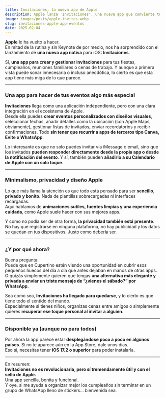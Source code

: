```yaml
---
title: Invitaciones, la nueva app de Apple
description: Apple lanza 'Invitaciones', una nueva app que convierte tus eventos en algo más personal, visual y organizado. Todo integrado en tu ecosistema iOS.
image: images/posts/apple-invites.webp
slug: invitaciones-apple-app-eventos
date: 2025-02-04
---
```


**Apple** lo ha vuelto a hacer.  
En mitad de la rutina y sin Keynote de por medio, nos ha sorprendido con el lanzamiento de **una nueva app nativa** para iOS: **Invitaciones**.

Sí, **una app para crear y gestionar invitaciones** para tus fiestas, cumpleaños, reuniones familiares o cenas de trabajo. Y aunque a primera vista puede sonar innecesaria o incluso anecdótica, lo cierto es que esta app tiene más miga de lo que parece.

---

### Una app para hacer de tus eventos algo más especial

**Invitaciones** llega como una aplicación independiente, pero con una clara integración en el ecosistema de Apple.  
Desde ella puedes **crear eventos personalizados con diseños visuales**, seleccionar fechas, añadir detalles como la ubicación (con Apple Maps, obviamente), gestionar listas de invitados, enviar recordatorios y recibir confirmaciones. Todo **sin tener que recurrir a apps de terceros tipo Canva, Evite o WhatsApp**.

Lo interesante es que no solo puedes invitar vía iMessage o email, sino que los invitados **pueden responder directamente desde la propia app o desde la notificación del evento**. Y sí, también pueden **añadirlo a su Calendario de Apple con un solo toque**.

---

### Minimalismo, privacidad y diseño Apple

Lo que más llama la atención es que todo está pensado para ser **sencillo, privado y bonito**. Nada de plantillas sobrecargadas ni interfaces recargadas.  
Aquí hablamos de **animaciones sutiles, fuentes limpias y una experiencia cuidada**, como Apple suele hacer con sus mejores apps.

Y como no podía ser de otra forma, **la privacidad también está presente**. No hay que registrarse en ninguna plataforma, no hay publicidad y los datos se quedan en tus dispositivos. Justo como debería ser.

---

### ¿Y por qué ahora?

Buena pregunta.  
Puede que en Cupertino estén viendo una oportunidad en cubrir esos pequeños huecos del día a día que antes dejaban en manos de otras apps.  
O quizás simplemente quieren que tengas **una alternativa más elegante y privada a enviar un triste mensaje de “¿vienes el sábado?” por WhatsApp.**

Sea como sea, **Invitaciones ha llegado para quedarse**, y lo cierto es que tiene todo el sentido del mundo.  
Especialmente si tienes niños, organizas cenas entre amigos o simplemente quieres **recuperar ese toque personal al invitar a alguien**.

---

### Disponible ya (aunque no para todos)

Por ahora la app parece estar **desplegándose poco a poco en algunos países**. Si no te aparece aún en la App Store, dale unos días.  
Eso sí, necesitas tener **iOS 17.2 o superior** para poder instalarla.

---

En resumen:  
**Invitaciones no es revolucionaria, pero sí tremendamente útil y con el sello de Apple.**  
Una app sencilla, bonita y funcional.  
Y oye, si me ayuda a organizar mejor los cumpleaños sin terminar en un grupo de WhatsApp lleno de stickers… bienvenida sea.